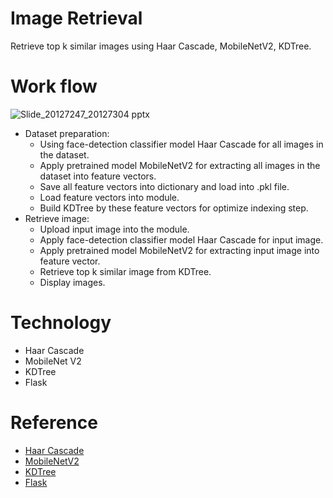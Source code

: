 # Image Retrieval
Retrieve top k similar images using Haar Cascade, MobileNetV2, KDTree.

# Work flow

![Slide_20127247_20127304 pptx](https://github.com/20127304-AQ/Image-Retrieval-/assets/79797296/f81729ef-4daf-4598-9679-3b2eaab68575)

- Dataset preparation:
  - Using face-detection classifier model Haar Cascade for all images in the dataset.
  - Apply pretrained model MobileNetV2 for extracting all images in the dataset into feature vectors.
  - Save all feature vectors into dictionary and load into .pkl file.
  - Load feature vectors into module.
  - Build KDTree by these feature vectors for optimize indexing step.
- Retrieve image:
  - Upload input image into the module.
  - Apply face-detection classifier model Haar Cascade for input image.
  - Apply pretrained model MobileNetV2 for extracting input image into feature vector.
  - Retrieve top k similar image from KDTree.
  - Display images.
 
# Technology
- Haar Cascade
- MobileNet V2
- KDTree
- Flask

# Reference
- [Haar Cascade](https://docs.opencv.org/4.x/db/d28/tutorial_cascade_classifier.html)
- [MobileNetV2](https://pytorch.org/vision/main/transforms.html)
- [KDTree](https://viblo.asia/p/gioi-thieu-thuat-toan-kd-trees-nearest-neighbour-search-RQqKLvjzl7z)
- [Flask](https://flask.palletsprojects.com/en/3.0.x/)
